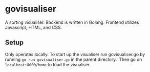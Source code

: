 # govisualiser
A sorting visualiser. Backend is written in Golang. Frontend utilizes Javascript, HTML, and CSS.

## Setup
Only operates locally. To start up the visualiser run govisualiser.go by running `go run govisualiser.go` in the parent directory.'
Then go on `localhost:8000/home` to load the visualiser.
